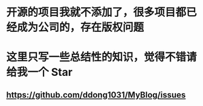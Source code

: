 













# 开源的项目我就不添加了，很多项目都已经成为公司的，存在版权问题
# 这里只写一些总结性的知识，觉得不错请给我一个 Star
## https://github.com/ddong1031/MyBlog/issues







































